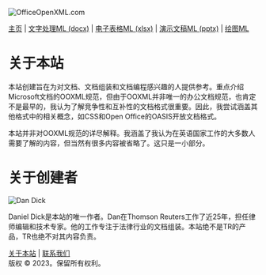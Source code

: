 ![OfficeOpenXML.com](images/banner1.png)

[主页](index.md) | [文字处理ML (docx)](anatomyofOOXML.md) | [电子表格ML (xlsx)](anatomyofOOXML-xlsx.md) | [演示文稿ML (pptx)](anatomyofOOXML-pptx.md) | [绘图ML](drwOverview.md)

# 关于本站

本站创建旨在为对文档、文档组装和文档编程感兴趣的人提供参考。重点介绍Microsoft文档的OOXML规范，但由于OOXML并非唯一的办公文档规范，也肯定不是最早的，我认为了解竞争性和互补性的文档格式很重要。因此，我尝试涵盖其他格式中的相关概念，如CSS和Open Office的OASIS开放文档格式。

本站并非对OOXML规范的详尽解释。我涵盖了我认为在英语国家工作的大多数人需要了解的内容，但当然有很多内容被省略了。这只是一小部分。

# 关于创建者

![Dan Dick](images/DanDick.jpg)

Daniel Dick是本站的唯一作者。Dan在Thomson Reuters工作了近25年，担任律师编辑和技术专家。他的工作专注于法律行业的文档组装。本站绝不是TR的产品，TR也绝不对其内容负责。

[关于本站](aboutThisSite.md) | [联系我们](contactUs.md)  
版权 © 2023。保留所有权利。
